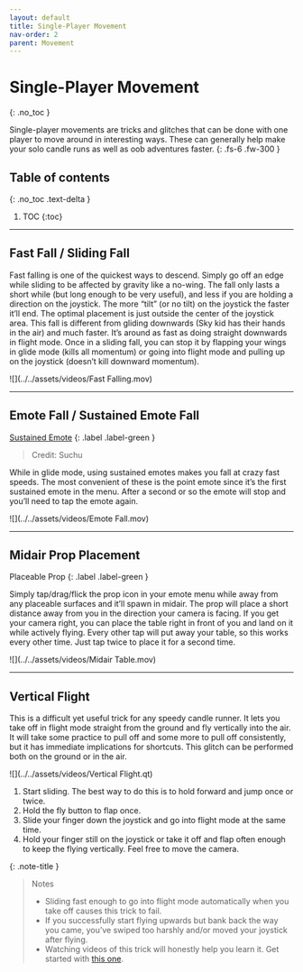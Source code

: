 ```yaml
---
layout: default
title: Single-Player Movement
nav-order: 2
parent: Movement
---
```


# Single-Player Movement
{: .no_toc }

Single-player movements are tricks and glitches that can be done with one player to move around in interesting ways. These can generally help make your solo candle runs as well as oob adventures faster.
{: .fs-6 .fw-300 }

## Table of contents
{: .no_toc .text-delta }

1. TOC
{:toc}

---

## Fast Fall / Sliding Fall

Fast falling is one of the quickest ways to descend. Simply go off an edge while sliding to be affected by gravity like a no-wing. The fall only lasts a short while (but long enough to be very useful), and less if you are holding a direction on the joystick. The more “tilt” (or no tilt) on the joystick the faster it’ll end. The optimal placement is just outside the center of the joystick area. This fall is different from gliding downwards (Sky kid has their hands in the air) and much faster. It’s around as fast as doing straight downwards in flight mode. Once in a sliding fall, you can stop it by flapping your wings in glide mode (kills all momentum) or going into flight mode and pulling up on the joystick (doesn’t kill downward momentum).

![](../../assets/videos/Fast Falling.mov)

---

## Emote Fall / Sustained Emote Fall

[Sustained Emote](../terms-and-methods/#sustained-emotes)
{: .label .label-green }

> Credit: Suchu

While in glide mode, using sustained emotes makes you fall at crazy fast speeds. The most convenient of these is the point emote since it’s the first sustained emote in the menu. After a second or so the emote will stop and you’ll need to tap the emote again.

![](../../assets/videos/Emote Fall.mov)

---

## Midair Prop Placement

Placeable Prop
{: .label .label-green }

Simply tap/drag/flick the prop icon in your emote menu while away from any placeable surfaces and it’ll spawn in midair. The prop will place a short distance away from you in the direction your camera is facing. If you get your camera right, you can place the table right in front of you and land on it while actively flying. Every other tap will put away your table, so this works every other time. Just tap twice to place it for a second time.

![](../../assets/videos/Midair Table.mov)

---

## Vertical Flight

This is a difficult yet useful trick for any speedy candle runner. It lets you take off in flight mode straight from the ground and fly vertically into the air. It will take some practice to pull off and some more to pull off consistently, but it has immediate implications for shortcuts. This glitch can be performed both on the ground or in the air.

![](../../assets/videos/Vertical Flight.qt)

1. Start sliding. The best way to do this is to hold forward and jump once or twice.
2. Hold the fly button to flap once.
3. Slide your finger down the joystick and go into flight mode at the same time.
4. Hold your finger still on the joystick or take it off and flap often enough to keep the flying vertically. Feel free to move the camera.

{: .note-title }
> Notes
>
> - Sliding fast enough to go into flight mode automatically when you take off causes this trick to fail.
> - If you successfully start flying upwards but bank back the way you came, you’ve swiped too harshly and/or moved your joystick after flying.
> - Watching videos of this trick will honestly help you learn it. Get started with [this one](https://www.youtube.com/watch?v=XTowmXHAfZ4).
